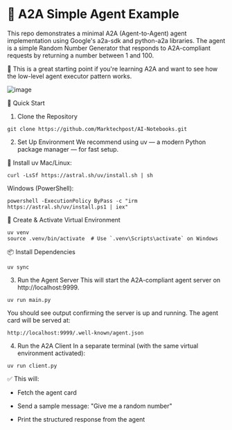 # 🤖 A2A Simple Agent Example
This repo demonstrates a minimal A2A (Agent-to-Agent) agent implementation using Google's a2a-sdk and python-a2a libraries. The agent is a simple Random Number Generator that responds to A2A-compliant requests by returning a number between 1 and 100.

🧠 This is a great starting point if you're learning A2A and want to see how the low-level agent executor pattern works.

![image](https://github.com/user-attachments/assets/3f915646-d23f-46a7-9fdb-a2f660b20776)


🚀 Quick Start
1. Clone the Repository
```
git clone https://github.com/Marktechpost/AI-Notebooks.git

```
2. Set Up Environment
We recommend using uv — a modern Python package manager — for fast setup.

🔧 Install uv
Mac/Linux:
```
curl -LsSf https://astral.sh/uv/install.sh | sh
```
Windows (PowerShell):
```
powershell -ExecutionPolicy ByPass -c "irm https://astral.sh/uv/install.ps1 | iex"
```

🧪 Create & Activate Virtual Environment
```
uv venv
source .venv/bin/activate  # Use `.venv\Scripts\activate` on Windows
```

📦 Install Dependencies
```
uv sync
```

3. Run the Agent Server
This will start the A2A-compliant agent server on http://localhost:9999.

```
uv run main.py
```
You should see output confirming the server is up and running. The agent card will be served at:
```
http://localhost:9999/.well-known/agent.json
```

4. Run the A2A Client
In a separate terminal (with the same virtual environment activated):
```
uv run client.py
```

✅ This will:

* Fetch the agent card

* Send a sample message: "Give me a random number"

* Print the structured response from the agent
